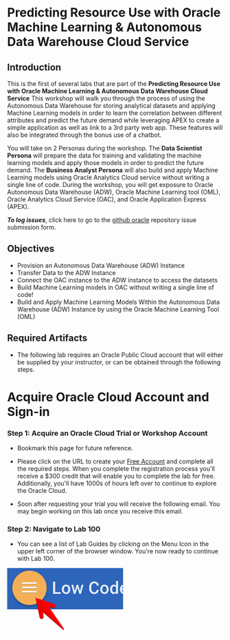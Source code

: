 # Predicting Resource Use with Oracle Machine Learning & Autonomous Data Warehouse Cloud Service

## Introduction

This is the first of several labs that are part of the **Predicting Resource Use with Oracle Machine Learning & Autonomous Data Warehouse Cloud Service** This workshop will walk you through the process of using the Autonomous Data Warehouse for storing analytical datasets and applying Machine Learning models in order to learn the correlation between different attributes and predict the future demand while leveraging APEX to create a simple application as well as link to a 3rd party web app. These features will also be integrated through the bonus use of a chatbot.

You will take on 2 Personas during the workshop. The **Data Scientist Persona** will prepare the data for training and validating the machine learning models and apply those models in order to predict the future demand. The **Business Analyst Persona** will also build and apply Machine Learning models using Oracle Analytics Cloud service without writing a single line of code. During the workshop, you will get exposure to Oracle Autonomous Data Warehouse (ADW), Oracle Machine Learning tool (OML), Oracle Analytics Cloud Service (OAC), and Oracle Application Express (APEX).


**_To log issues_**, click here to go to the [github oracle](https://github.com/oracle/learning-library/issues/new) repository issue submission form.

## Objectives
- Provision an Autonomous Data Warehouse (ADW) Instance
- Transfer Data to the ADW Instance
- Connect the OAC instance to the ADW instance to access the datasets
- Build Machine Learning models in OAC without writing a single line of code!
- Build and Apply Machine Learning Models Within the Autonomous Data Warehouse (ADW) Instance by using the Oracle Machine Learning Tool (OML)

## Required Artifacts
- The following lab requires an Oracle Public Cloud account that will either be supplied by your instructor, or can be obtained through the following steps.

# Acquire Oracle Cloud Account and Sign-in

### Step 1: Acquire an Oracle Cloud Trial or Workshop Account
- Bookmark this page for future reference.

- Please click on the URL to create your <a class=“trial-link”  href="https://myservices.us.oraclecloud.com/mycloud/signup?language=en&sourceType=:ex:tb:::RC_NAMK190227P00084:PredictDemandML_ADW_HOL&SC=:ex:tb:::RC_NAMK190227P00084:PredictDemandML_ADW_HOL&pcode=NAMK190227P00084" target="trial">Free Account</a> and complete all the required steps. When you complete the registration process you'll receive a $300 credit that will enable you to complete the lab for free. Additionally, you'll have 1000s of hours left over to continue to explore the Oracle Cloud.

- Soon after requesting your trial you will receive the following email. You may begin working on this lab once you receive this email.

### Step 2: Navigate to Lab 100

- You can see a list of Lab Guides by clicking on the Menu Icon in the upper left corner of the browser window. You're now ready to continue with Lab 100.

 ![](images/common/WorkshopMenu.png)
